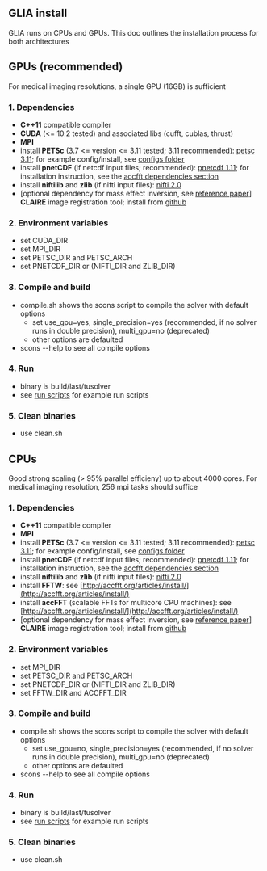 ## GLIA install
GLIA runs on CPUs and GPUs. This doc outlines the installation process for both architectures

## GPUs (recommended)
For medical imaging resolutions, a single GPU (16GB) is sufficient

### 1. Dependencies
* **C++11** compatible compiler
* **CUDA** (<= 10.2 tested) and associated libs (cufft, cublas, thrust)
* **MPI**
* install **PETSc** (3.7 <= version <= 3.11 tested; 3.11 recommended): [petsc 3.11](https://www.mcs.anl.gov/petsc/mirror/release-snapshots/petsc-lite-3.11.4.tar.gz); for example config/install, see [configs folder](configs/)
* install **pnetCDF** (if netcdf input files; recommended): [pnetcdf 1.11](http://cucis.ece.northwestern.edu/projects/PnetCDF/Release/pnetcdf-1.11.1.tar.gz); for installation instruction, see the [accfft dependencies section](http://accfft.org/articles/install/#installing-dependencies)
* install **niftilib** and **zlib** (if nifti input files): [nifti 2.0](https://sourceforge.net/projects/niftilib/files/nifticlib/nifticlib_2_0_0/nifticlib-2.0.0.tar.gz/download)
* [optional dependency for mass effect inversion, see [reference paper](https://link.springer.com/chapter/10.1007/978-3-030-59713-9_53)] **CLAIRE** image registration tool; install from [github](https://github.com/andreasmang/claire)

### 2. Environment variables
* set CUDA_DIR
* set MPI_DIR
* set PETSC_DIR and PETSC_ARCH 
* set PNETCDF_DIR or (NIFTI_DIR and ZLIB_DIR) 

### 3. Compile and build
* compile.sh shows the scons script to compile the solver with default options
  * set use_gpu=yes, single_precision=yes (recommended, if no solver runs in double precision), multi_gpu=no (deprecated)
  * other options are defaulted
* scons --help to see all compile options

### 4. Run
* binary is build/last/tusolver
* see [run scripts](../scripts/README.md) for example run scripts

### 5. Clean binaries
* use clean.sh

## CPUs
Good strong scaling (> 95% parallel efficieny) up to about 4000 cores. For medical imaging resolution, 256 mpi tasks should suffice

### 1. Dependencies
* **C++11** compatible compiler
* **MPI**
* install **PETSc** (3.7 <= version <= 3.11 tested; 3.11 recommended): [petsc 3.11](https://www.mcs.anl.gov/petsc/mirror/release-snapshots/petsc-lite-3.11.4.tar.gz); for example config/install, see [configs folder](configs/)
* install **pnetCDF** (if netcdf input files; recommended): [pnetcdf 1.11](http://cucis.ece.northwestern.edu/projects/PnetCDF/Release/pnetcdf-1.11.1.tar.gz); for installation instruction, see the [accfft dependencies section](http://accfft.org/articles/install/#installing-dependencies)
* install **niftilib** and **zlib** (if nifti input files): [nifti 2.0](https://sourceforge.net/projects/niftilib/files/nifticlib/nifticlib_2_0_0/nifticlib-2.0.0.tar.gz/download)
* install **FFTW**: see [http://accfft.org/articles/install/](http://accfft.org/articles/install/)
* install **accFFT** (scalable FFTs for multicore CPU machines): see [http://accfft.org/articles/install/](http://accfft.org/articles/install/)
* [optional dependency for mass effect inversion, see [reference paper](https://link.springer.com/chapter/10.1007/978-3-030-59713-9_53)] **CLAIRE** image registration tool; install from [github](https://github.com/andreasmang/claire)

### 2. Environment variables
* set MPI_DIR
* set PETSC_DIR and PETSC_ARCH 
* set PNETCDF_DIR or (NIFTI_DIR and ZLIB_DIR) 
* set FFTW_DIR and ACCFFT_DIR

### 3. Compile and build
* compile.sh shows the scons script to compile the solver with default options
  * set use_gpu=no, single_precision=yes (recommended, if no solver runs in double precision), multi_gpu=no (deprecated)
  * other options are defaulted
* scons --help to see all compile options

### 4. Run
* binary is build/last/tusolver
* see [run scripts](../scripts/README.md) for example run scripts

### 5. Clean binaries
* use clean.sh
